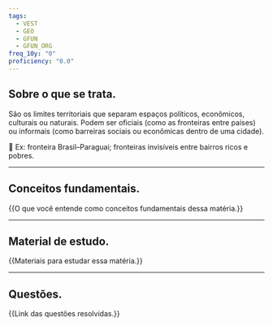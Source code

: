 ```yaml
---
tags:
  - VEST
  - GEO
  - GFUN
  - GFUN_ORG
freq_10y: "0"
proficiency: "0.0"
---
```

## Sobre o que se trata.

São os limites territoriais que separam espaços políticos, econômicos, culturais ou naturais.
Podem ser oficiais (como as fronteiras entre países) ou informais (como barreiras sociais ou econômicas dentro de uma cidade).

📌 Ex: fronteira Brasil–Paraguai; fronteiras invisíveis entre bairros ricos e pobres.

--- 
## Conceitos fundamentais.

{{O que você entende como conceitos fundamentais dessa matéria.}}

---
## Material de estudo.

{{Materiais para estudar essa matéria.}}

--- 
## Questões.

{{Link das questões resolvidas.}}